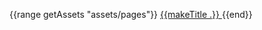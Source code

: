 {{range getAssets "assets/pages"}}
<a class="navbar-item" href="{{.}}.html">
  {{makeTitle .}}
</a>
{{end}}